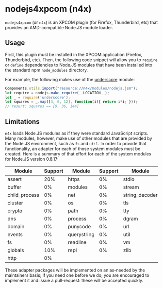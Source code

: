 # nodejs4xpcom (n4x)

``nodejs4xpcom`` (or `n4x`) is an XPCOM plugin (for Firefox, Thunderbird,
etc) that provides an AMD-compatible Node.JS module loader.

## Usage

First, this plugin must be installed in the XPCOM application
(Firefox, Thunderbird, etc). Then, the following code snippet will
allow you to ``require`` or ``define`` dependencies to Node.JS modules
that have been installed into the standard npm ``node_modules``
directory.

For example, the following makes use of the
[underscore](https://npmjs.org/package/underscore) module:

``` js
Components.utils.import("resource://n4x/modules/nodejs.jsm");
let require = nodejs.make_require(__LOCATION__);
let _ = require('underscore');
let squares = _.map([3, 6, 12], function(i){ return i*i; }));
// resurt: squares == [9, 36, 144]
```

## Limitations

`n4x` loads Node.JS modules as if they were standard JavaScript
scripts. Many modules, however, make use of other modules that are
provided by the Node.JS environment, such as ``fs`` and ``util``. In
order to provide that functionality, an adapter for each of those
system modules must be created. Here is a summary of that effort for
each of the system modules for Node.JS version 0.8.17:

Module            | Support | Module            | Support | Module            | Support
----------------- | ------- | ----------------- | ------- | ----------------- | -------
assert            | 20%     | https             | 0%      | stdio             | 10%
buffer            | 0%      | modules           | 0%      | stream            | 0% 
child_process     | 0%      | net               | 0%      | string_decoder    | 0% 
cluster           | 0%      | os                | 0%      | tls               | 0% 
crypto            | 0%      | path              | 0%      | tty               | 0% 
dns               | 0%      | process           | 0%      | dgram             | 0% 
domain            | 0%      | punycode          | 0%      | url               | 0% 
events            | 0%      | querystring       | 0%      | util              | 0% 
fs                | 0%      | readline          | 0%      | vm                | 0% 
globals           | 10%     | repl              | 0%      | zlib              | 0% 
http              | 0%      |                   |         |                   |

These adapter packages will be implemented on an as-needed by the
maintainers basis; if you need one before we do, you are encouraged to
implement it and issue a pull-request: these will be accepted quickly.
